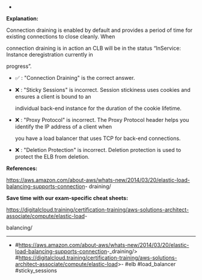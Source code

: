 *

**Explanation:**

Connection draining is enabled by default and provides a period of time for existing connections to close cleanly. When

connection draining is in action an CLB will be in the status “InService: Instance deregistration currently in

progress”.

* ✅ :  "Connection Draining" is the correct answer.

* ❌ :  "Sticky Sessions" is incorrect. Session stickiness uses cookies and ensures a client is bound to an

  individual back-end instance for the duration of the cookie lifetime.

* ❌ :  "Proxy Protocol" is incorrect. The Proxy Protocol header helps you identify the IP address of a client when

  you have a load balancer that uses TCP for back-end connections.

* ❌ :  "Deletion Protection" is incorrect. Deletion protection is used to protect the ELB from deletion.

**References:**

<https://aws.amazon.com/about-aws/whats-new/2014/03/20/elastic-load-balancing-supports-connection>- draining/

**Save time with our exam-specific cheat sheets:**

<https://digitalcloud.training/certification-training/aws-solutions-architect-associate/compute/elastic-load>-

balancing/

----
* #<https://aws.amazon.com/about-aws/whats-new/2014/03/20/elastic-load-balancing-supports-connection>-_draining/> #<https://digitalcloud.training/certification-training/aws-solutions-architect-associate/compute/elastic-load>>- #elb #load_balancer #sticky_sessions
